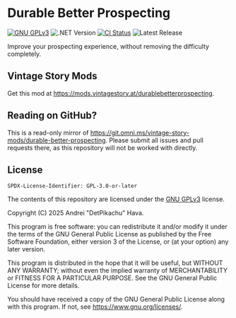 # Durable Better Prospecting

[![GNU GPLv3](https://img.shields.io/badge/license-GPL--3.0--or--later-blue.svg)](https://www.gnu.org/licenses/gpl-3.0.en.html) ![.NET Version](https://img.shields.io/badge/dotnet-8.0-%236F419A) [![CI Status](https://ci.omni.ms/api/badges/4/status.svg)](https://ci.omni.ms/repos/4) ![Latest Release](https://img.shields.io/gitea/v/release/vintage-story-mods/durable-better-prospecting?gitea_url=https%3A%2F%2Fgit.omni.ms&sort=semver&display_name=release&style=flat)

Improve your prospecting experience, without removing the difficulty completely.

## Vintage Story Mods

Get this mod at https://mods.vintagestory.at/durablebetterprospecting.

## Reading on GitHub?

This is a read-only mirror of https://git.omni.ms/vintage-story-mods/durable-better-prospecting. Please submit all issues and pull requests there, as this
repository will not be worked with directly.

## License

`SPDX-License-Identifier: GPL-3.0-or-later`

The contents of this repository are licensed under the [GNU GPLv3](https://www.gnu.org/licenses/gpl-3.0.en.html) license.

Copyright (C) 2025 Andrei "DetPikachu" Hava.

This program is free software: you can redistribute it and/or modify
it under the terms of the GNU General Public License as published by
the Free Software Foundation, either version 3 of the License, or
(at your option) any later version.

This program is distributed in the hope that it will be useful,
but WITHOUT ANY WARRANTY; without even the implied warranty of
MERCHANTABILITY or FITNESS FOR A PARTICULAR PURPOSE. See the
GNU General Public License for more details.

You should have received a copy of the GNU General Public License
along with this program. If not, see <https://www.gnu.org/licenses/>.
